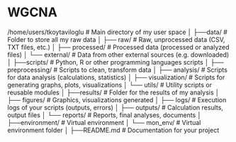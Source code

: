 # WGCNA

/home/users/tkoytaviloglu                 # Main directory of my user space
│
├──data/                           # Folder to store all my raw data
│   ├── raw/                        # Raw, unprocessed data (CSV, TXT files, etc.)
│   ├── processed/                  # Processed data (processed or analyzed files)
│   └── external/                   # Data from other external sources (e.g. downloaded)
│
├──scripts/                        # Python, R or other programming languages scripts
│   ├── preprocessing/              # Scripts to clean, transform data
│   ├── analysis/                   # Scripts for data analysis (calculations, statistics)
│   ├── visualization/              # Scripts for generating graphs, plots, visualizations
│   └── utils/                      # Utility scripts or reusable modules
│
├──results/                        # Folder for the results of my analysis
│   ├── figures/                    # Graphics, visualizations generated
│   ├── logs/                       # Execution logs of your scripts (outputs, errors)
│   ├── outputs/                    # Calculation results, output files
│   └── reports/                    # Reports, final analyses, documents
│
├──environment/                    # Virtual environment
│   └── mon_env/                    # Virtual environment folder
│
├──README.md                       # Documentation for your project
